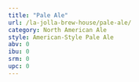 ```yaml
---
title: "Pale Ale"
url: /la-jolla-brew-house/pale-ale/
category: North American Ale
style: American-Style Pale Ale
abv: 0
ibu: 0
srm: 0
upc: 0
---
```


